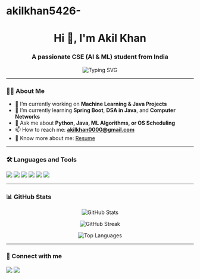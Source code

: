 # akilkhan5426-
<h1 align="center">Hi 👋, I'm Akil Khan</h1>
<h3 align="center">A passionate CSE (AI & ML) student from India</h3>

<p align="center">
  <img src="https://readme-typing-svg.herokuapp.com?font=Fira+Code&size=22&pause=1000&center=true&vCenter=true&width=435&lines=Computer+Science+Undergrad.;AI+%26+ML+Explorer.;Aspiring+Full-Stack+Developer.;Python+%7C+Java+%7C+ML+%7C+DSA+Lover" alt="Typing SVG" />
</p>

---

### 🧑‍💻 About Me

- 🔭 I’m currently working on **Machine Learning & Java Projects**
- 🌱 I’m currently learning **Spring Boot**, **DSA in Java**, and **Computer Networks**
- 💬 Ask me about **Python, Java, ML Algorithms, or OS Scheduling**
- 📫 How to reach me: **akilkhan0000@gmail.com**
- 📄 Know more about me: [Resume](https://your-link-to-resume.com)

---

### 🛠️ Languages and Tools

<p align="left">
  <img src="https://img.shields.io/badge/Java-%23ED8B00.svg?style=for-the-badge&logo=java&logoColor=white"/>
  <img src="https://img.shields.io/badge/Python-3670A0?style=for-the-badge&logo=python&logoColor=ffdd54"/>
  <img src="https://img.shields.io/badge/HTML5-E34F26?style=for-the-badge&logo=html5&logoColor=white"/>
  <img src="https://img.shields.io/badge/CSS3-1572B6?style=for-the-badge&logo=css3&logoColor=white"/>
  <img src="https://img.shields.io/badge/GitHub-%23121011.svg?style=for-the-badge&logo=github&logoColor=white"/>
  <img src="https://img.shields.io/badge/MySQL-00000F?style=for-the-badge&logo=mysql&logoColor=white"/>
</p>

---

### 📊 GitHub Stats

<p align="center">
  <img src="https://github-readme-stats.vercel.app/api?username=akilkhan0000&show_icons=true&theme=radical" alt="GitHub Stats" />
</p>
<p align="center">
  <img src="https://github-readme-streak-stats.herokuapp.com/?user=akilkhan0000&theme=radical" alt="GitHub Streak" />
</p>
<p align="center">
  <img src="https://github-readme-stats.vercel.app/api/top-langs/?username=akilkhan0000&layout=compact&theme=radical" alt="Top Languages" />
</p>

---

### 🔗 Connect with me

<p align="left">
  <a href="https://www.linkedin.com/in/akilkhan0000" target="blank"><img align="center" src="https://img.shields.io/badge/LinkedIn-%230077B5.svg?style=for-the-badge&logo=linkedin&logoColor=white" /></a>
  <a href="mailto:akilkhan0000@gmail.com"><img align="center" src="https://img.shields.io/badge/Gmail-D14836?style=for-the-badge&logo=gmail&logoColor=white" /></a>
</p>
